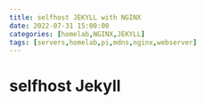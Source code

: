 ```yaml
---
title: selfhost JEKYLL with NGINX
date: 2022-07-31 15:00:00
categories: [homelab,NGINX,JEKYLL]
tags: [servers,homelab,pi,mdns,nginx,webserver]
---
```

# **selfhost** Jekyll